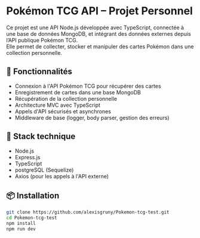 # Pokémon TCG API – Projet Personnel

Ce projet est une API Node.js développée avec TypeScript, connectée à une base de données MongoDB, et intégrant des données externes depuis l’API publique Pokémon TCG.  
Elle permet de collecter, stocker et manipuler des cartes Pokémon dans une collection personnelle.

## 🚀 Fonctionnalités

- Connexion à l'API Pokémon TCG pour récupérer des cartes
- Enregistrement de cartes dans une base MongoDB
- Récupération de la collection personnelle
- Architecture MVC avec TypeScript
- Appels d'API sécurisés et asynchrones
- Middleware de base (logger, body parser, gestion des erreurs)

## 🧰 Stack technique

- Node.js
- Express.js
- TypeScript
- postgreSQL (Sequelize)
- Axios (pour les appels à l'API externe)

## 📦 Installation

```bash
git clone https://github.com/alexisgruny/Pokemon-tcg-test.git
cd Pokemon-tcg-test
npm install
npm run dev
